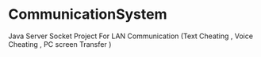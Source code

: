 # CommunicationSystem
Java Server Socket Project For LAN Communication (Text Cheating , Voice Cheating , PC screen Transfer )
